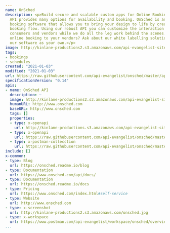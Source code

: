 ```yaml
---
name: OnSched
description: <p>Build secure and scalable custom apps for Online Booking. Our flexible
  API provides many options for availability and booking. OnSched is an API first
  booking software that allows you to bring your design to life by creating your own
  booking flow. Using our robust API you can customize the interaction between your
  consumers and vendors while we do all the leg work behind the scenes. Want to offer
  online booking to your vendors? Ask about our white labelling solutions and rebrand
  our software as your own.</p>
image: http://kinlane-productions2.s3.amazonaws.com/api-evangelist-site/company/logos/onsched-logo.png
tags:
- bookings
- schedules
created: "2021-01-03"
modified: "2021-01-03"
url: https://raw.githubusercontent.com/api-evangelist/onsched/master/apis.json
specificationVersion: "0.14"
apis:
- name: OnSched API
  description: ~
  image: http://kinlane-productions2.s3.amazonaws.com/api-evangelist-site/company/logos/onsched-logo.png
  humanURL: http://www.onsched.com
  baseURL: http://www.onsched.com
  tags: []
  properties:
  - type: x-openapi
    url: http://kinlane-productions.s3.amazonaws.com/api-evangelist-site/company/openapis/onsched-api.json
  - type: x-openapi
    url: https://raw.githubusercontent.com/api-evangelist/onsched/master/onsched-api-openapi.json
  - type: x-postman-collecction
    url: https://raw.githubusercontent.com/api-evangelist/onsched/master/onsched-api-postman-collection.json
include: []
x-common:
- type: Blog
  url: https://onsched.readme.io/blog
- type: Documentation
  url: https://www.onsched.com/api/docs/
- type: Documentation
  url: https://onsched.readme.io/docs
- type: Pricing
  url: https://www.onsched.com/index.html#self-service
- type: Website
  url: http://www.onsched.com
- type: x-screenshot
  url: http://kinlane-productions2.s3.amazonaws.com/onsched.jpg
- type: x-workspace
  url: https://www.postman.com/api-evangelist/workspace/onsched/overview
...
```

